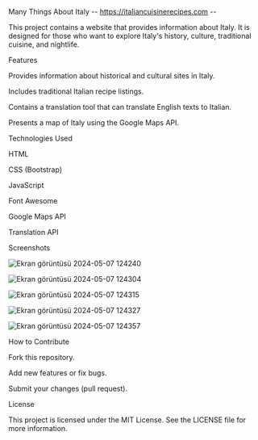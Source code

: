 Many Things About Italy -- https://italiancuisinerecipes.com --


This project contains a website that provides information about Italy. It is designed for those who want to explore Italy's history, culture, traditional cuisine, and nightlife.





Features


Provides information about historical and cultural sites in Italy.

Includes traditional Italian recipe listings.

Contains a translation tool that can translate English texts to Italian.

Presents a map of Italy using the Google Maps API.




Technologies Used


HTML

CSS (Bootstrap)

JavaScript

Font Awesome

Google Maps API

Translation API




Screenshots

![Ekran görüntüsü 2024-05-07 124240](https://github.com/enkdeveloper/many-things-about-italy/assets/119349974/683ff59f-506e-4962-b850-1a808892f84f)

![Ekran görüntüsü 2024-05-07 124304](https://github.com/enkdeveloper/many-things-about-italy/assets/119349974/c86c41fd-bfd1-4cb5-9600-bc011c2b4c60)

![Ekran görüntüsü 2024-05-07 124315](https://github.com/enkdeveloper/many-things-about-italy/assets/119349974/dffd8f3d-7d3a-46d0-a3ab-862bc97ee149)

![Ekran görüntüsü 2024-05-07 124327](https://github.com/enkdeveloper/many-things-about-italy/assets/119349974/cd1edbff-646a-4f6a-a0fe-14b6989729b1)

![Ekran görüntüsü 2024-05-07 124357](https://github.com/enkdeveloper/many-things-about-italy/assets/119349974/550a3940-097c-41ee-bcf5-585fbef338ca)




How to Contribute


Fork this repository.

Add new features or fix bugs.

Submit your changes (pull request).




License


This project is licensed under the MIT License. See the LICENSE file for more information.

